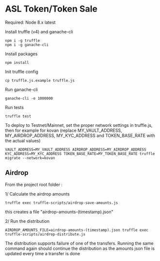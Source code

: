 # ASL Token/Token Sale 

Required: Node 8.x latest

Install truffle (v4) and ganache-cli
```
npm i -g truffle
npm i -g ganache-cli
```

Install packages
```
npm install
```

Init truffle config
```
cp truffle.js.example truffle.js
```

Run ganache-cli
```
ganache-cli -e 1000000
```

Run tests
```
truffle test
```

To deploy to Testnet/Mainnet, set the proper network settings in truffle.js, then for example for kovan (replace MY_VAULT_ADDRESS, MY_AIRDROP_ADDRESS, MY_KYC_ADDRESS and TOKEN_BASE_RATE with the actual values)
```
VAULT_ADDRESS=MY_VAULT_ADDRESS AIRDROP_ADDRESS=MY_AIRDROP_ADDRESS KYC_ADDRESS=MY_KYC_ADDRESS TOKEN_BASE_RATE=MY_TOKEN_BASE_RATE truffle migrate --network=kovan
```


## Airdrop
From the project root folder :

1/ Calculate the airdrop amounts 
```
truffle exec truffle-scripts/airdrop-save-amounts.js 
```

this creates a file "airdrop-amounts-(timestamp).json" 

2/ Run the distribution 
```
AIRDROP_AMOUNTS_FILE=airdrop-amounts-(timestamp).json truffle exec truffle-scripts/airdrop-distribute.js
```
The distribution supports failure of one of the transfers. Running the same command again should continue the distribution as the amounts json file is updated every time a transfer is done 

